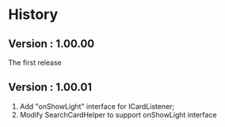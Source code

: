 # History
## Version :  1.00.00
   The first release

## Version :  1.00.01
   1. Add "onShowLight" interface for ICardListener;
   2. Modify SearchCardHelper to support onShowLight interface